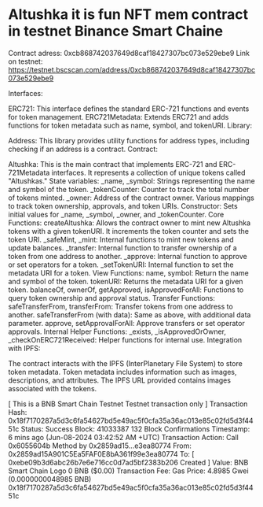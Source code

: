 # Altushka it is fun NFT mem contract in testnet Binance Smart Chaine 
Contract adress: 0xcb868742037649d8caf18427307bc073e529ebe9
Link on testnet: https://testnet.bscscan.com/address/0xcb868742037649d8caf18427307bc073e529ebe9

Interfaces:

ERC721: This interface defines the standard ERC-721 functions and events for token management.
ERC721Metadata: Extends ERC721 and adds functions for token metadata such as name, symbol, and tokenURI.
Library:

Address: This library provides utility functions for address types, including checking if an address is a contract.
Contract:

Altushka: This is the main contract that implements ERC-721 and ERC-721Metadata interfaces. It represents a collection of unique tokens called "Altushkas."
State variables:
_name, _symbol: Strings representing the name and symbol of the token.
_tokenCounter: Counter to track the total number of tokens minted.
_owner: Address of the contract owner.
Various mappings to track token ownership, approvals, and token URIs.
Constructor: Sets initial values for _name, _symbol, _owner, and _tokenCounter.
Core Functions:
createAltushka: Allows the contract owner to mint new Altushka tokens with a given tokenURI. It increments the token counter and sets the token URI.
_safeMint, _mint: Internal functions to mint new tokens and update balances.
_transfer: Internal function to transfer ownership of a token from one address to another.
_approve: Internal function to approve or set operators for a token.
_setTokenURI: Internal function to set the metadata URI for a token.
View Functions:
name, symbol: Return the name and symbol of the token.
tokenURI: Returns the metadata URI for a given token.
balanceOf, ownerOf, getApproved, isApprovedForAll: Functions to query token ownership and approval status.
Transfer Functions:
safeTransferFrom, transferFrom: Transfer tokens from one address to another.
safeTransferFrom (with data): Same as above, with additional data parameter.
approve, setApprovalForAll: Approve transfers or set operator approvals.
Internal Helper Functions:
_exists, _isApprovedOrOwner, _checkOnERC721Received: Helper functions for internal use.
Integration with IPFS:

The contract interacts with the IPFS (InterPlanetary File System) to store token metadata. Token metadata includes information such as images, descriptions, and attributes. The IPFS URL provided contains images associated with the tokens.


[ This is a BNB Smart Chain Testnet Testnet transaction only ]
Transaction Hash:
0x18f7170287a5d3c6fa54627bd5e49ac5f0cfa35a36ac013e85c02fd5d3f4451c 
Status:
Success
Block:
41033387
132 Block Confirmations
Timestamp:
6 mins ago (Jun-08-2024 03:42:52 AM +UTC)
Transaction Action:
Call
0x6055604b
Method by
0x2859ad15...e3ea80774
From:
0x2859ad15A901C5Ea5FAF0E8bA361f99e3ea80774
To:
[  0xebe09b3d6abc26b7e6e716cc0d7ad5bf2383b206 Created ] 
Value:
BNB Smart Chain Logo
0 BNB
($0.00)
Transaction Fee:
Gas Price:
4.8985 Gwei (0.0000000048985 BNB)
0x18f7170287a5d3c6fa54627bd5e49ac5f0cfa35a36ac013e85c02fd5d3f4451c
